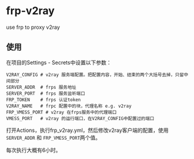 # frp-v2ray
use frp to proxy v2ray

## 使用

在项目的Settings - Secrets中设置以下参数：

```
V2RAY_CONFIG # v2ray 服务端配置。把配置内容，开始、结束的两个大括号去掉，只留中间部分
SERVER_ADDR  # frps 服务地址
SERVER_PORT  # frps 服务监听端口
FRP_TOKEN    # frps 认证token
V2RAY_NAME   # frpc 配置中的块，代理名称 e.g. v2ray
FRP_VMESS_PORT # v2ray 在frps服务中的代理端口
VMESS_PORT   # v2ray 的运行端口，在V2RAY_CONFIG中配置过的端口
```

打开Actions，执行frp_v2ray.yml，然后修改v2ray客户端的配置，使用`SERVER_ADDR` 和 `FRP_VMESS_PORT`两个值。

每次执行大概有6小时。
